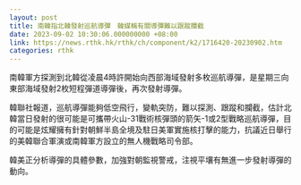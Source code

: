 ```yaml
---
layout: post
title: 南韓指北韓發射巡航導彈　韓媒稱有關導彈難以跟蹤攔截
date: 2023-09-02 10:30:06.000000000 +08:00
link: https://news.rthk.hk/rthk/ch/component/k2/1716420-20230902.htm
categories: rthk
---
```


南韓軍方探測到北韓從凌晨4時許開始向西部海域發射多枚巡航導彈，是星期三向東部海域發射2枚短程彈道導彈後，再次發射導彈。

韓聯社報道，巡航導彈能夠低空飛行，變軌突防，難以探測、跟蹤和攔截，估計北韓當日發射的很可能是可攜帶火山-31戰術核彈頭的箭矢-1或2型戰略巡航導彈，目的可能是炫耀擁有針對朝鮮半島全境及駐日美軍實施核打擊的能力，抗議近日舉行的美韓聯合軍演或南韓軍方設立的無人機戰略司令部。

韓美正分析導彈的具體參數，加強對朝監視警戒，注視平壤有無進一步發射導彈的動向。

